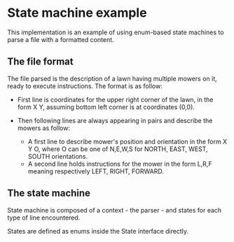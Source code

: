 # State machine example

This implementation is an example of using enum-based state machines to parse a file with a formatted content.

## The file format

The file parsed is the description of a lawn having multiple mowers on it, ready to execute instructions.
The format is as follow:

* First line is coordinates for the upper right corner of the lawn, in the form X Y, assuming bottom left corner is at coordinates (0,0).
* Then following lines are always appearing in pairs and describe the mowers as follow:
    
    * A first line to describe mower's position and orientation in the form X Y O, where O can be one of N,E,W,S for NORTH, EAST, WEST, SOUTH orientations.
    * A second line holds instructions for the mower in the form L,R,F meaning respectively LEFT, RIGHT, FORWARD.
    
## The state machine

State machine is composed of a context - the parser - and states for each type of line encountered.

States are defined as enums inside the State interface directly.
